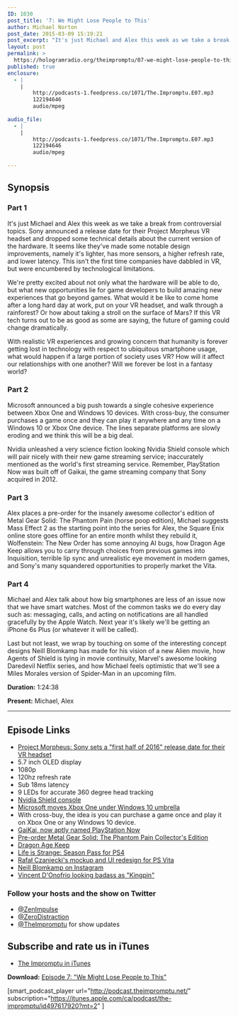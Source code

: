 ```yaml
---
ID: 1030
post_title: '7: We Might Lose People to This'
author: Michael Norton
post_date: 2015-03-09 15:19:21
post_excerpt: "It's just Michael and Alex this week as we take a break from controversial topics. Sony announced a release date for their Project Morpheus VR headset and dropped some technical details about the current version of the hardware. It seems like they've made some notable design improvements, namely it's lighter, has more sensors, a higher refresh rate, and lower latency. This isn't the first time companies have dabbled in VR, but were encumbered by technological limitations."
layout: post
permalink: >
  https://hologramradio.org/theimpromptu/07-we-might-lose-people-to-this
published: true
enclosure:
  - |
    |
        http://podcasts-1.feedpress.co/1071/The.Impromptu.E07.mp3
        122194646
        audio/mpeg
        
audio_file:
  - |
    |
        http://podcasts-1.feedpress.co/1071/The.Impromptu.E07.mp3
        122194646
        audio/mpeg
        
---
```

## Synopsis

### Part 1

It's just Michael and Alex this week as we take a break from controversial topics. Sony announced a release date for their Project Morpheus VR headset and dropped some technical details about the current version of the hardware. It seems like they've made some notable design improvements, namely it's lighter, has more sensors, a higher refresh rate, and lower latency. This isn't the first time companies have dabbled in VR, but were encumbered by technological limitations.

We're pretty excited about not only what the hardware will be able to do, but what new opportunities lie for game developers to build amazing new experiences that go beyond games. What would it be like to come home after a long hard day at work, put on your VR headset, and walk through a rainforest? Or how about taking a stroll on the surface of Mars? If this VR tech turns out to be as good as some are saying, the future of gaming could change dramatically.

With realistic VR experiences and growing concern that humanity is forever getting lost in technology with respect to ubiquitous smartphone usage, what would happen if a large portion of society uses VR? How will it affect our relationships with one another? Will we forever be lost in a fantasy world?

### Part 2

Microsoft announced a big push towards a single cohesive experience between Xbox One and Windows 10 devices. With cross-buy, the consumer purchases a game once and they can play it anywhere and any time on a Windows 10 or Xbox One device. The lines separate platforms are slowly eroding and we think this will be a big deal.

Nvidia unleashed a very science fiction looking Nvidia Shield console which will pair nicely with their new game streaming service; inaccurately mentioned as the world's first streaming service. Remember, PlayStation Now was built off of Gaikai, the game streaming company that Sony acquired in 2012.

### Part 3

Alex places a pre-order for the insanely awesome collector's edition of Metal Gear Solid: The Phantom Pain (horse poop edition), Michael suggests Mass Effect 2 as the starting point into the series for Alex, the Square Enix online store goes offline for an entire month whilst they rebuild it, Wolfenstein: The New Order has some annoying AI bugs, how Dragon Age Keep allows you to carry through choices from previous games into Inquisition, terrible lip sync and unrealistic eye movement in modern games, and Sony's many squandered opportunities to properly market the Vita.

### Part 4

Michael and Alex talk about how big smartphones are less of an issue now that we have smart watches. Most of the common tasks we do every day such as: messaging, calls, and acting on notifications are all handled gracefully by the Apple Watch. Next year it's likely we'll be getting an iPhone 6s Plus (or whatever it will be called).

Last but not least, we wrap by touching on some of the interesting concept designs Neill Blomkamp has made for his vision of a new Alien movie, how Agents of Shield is tying in movie continuity, Marvel's awesome looking Daredevil Netflix series, and how Michael feels optimistic that we'll see a Miles Morales version of Spider-Man in an upcoming film.

__Duration:__ 1:24:38

__Present:__ Michael, Alex

_________

## Episode Links

- [Project Morpheus: Sony sets a "first half of 2016" release date for their VR headset](http://blog.us.playstation.com/2015/03/03/project-morpheus-ps4-vr-upgraded-coming-in-2016/)
- 5.7 inch OLED display
- 1080p
- 120hz refresh rate
- Sub 18ms latency
- 9 LEDs for accurate 360 degree head tracking
- [Nvidia Shield console](http://shield.nvidia.com/console)
- [Microsoft moves Xbox One under Windows 10 umbrella](http://mashable.com/2015/03/04/microsoft-xbox-one-live-sdk/)
- With cross-buy, the idea is you can purchase a game once and play it on Xbox One or any Windows 10 device.
- [GaiKai, now aptly named PlayStation Now](https://en.wikipedia.org/wiki/Gaikai)
- [Pre-order Metal Gear Solid: The Phantom Pain Collector's Edition](https://www.ebgames.ca/PS4/Games/719313/metal-gear-solid-v-the-phantom-pain)
- [Dragon Age Keep](https://dragonagekeep.com/en_US/)
- [Life is Strange: Season Pass for PS4](https://store.sonyentertainmentnetwork.com/#!/en-ca/games/life-is-strange-complete-season/cid=UP0082-CUSA01442_00-B000000000001366)
- [Rafał Czaniecki's mockup and UI redesign for PS Vita](https://vimeo.com/89821897)
- [Neill Blomkamp on Instagram](https://instagram.com/neillblomkamp)
- [Vincent D'Onofrio looking badass as "Kingpin"](http://www.imdb.com/media/rm1251013376/tt3322312?ref_=tt_pv_md_4)

### Follow your hosts and the show on Twitter
- [@ZenImpulse](https://twitter.com/zenimpule)
- [@ZeroDistraction](https://twitter.com/zerodistraction)
- [@TheImpromptu](https://twitter.com/theimpromptu) for show updates

## Subscribe and rate us in iTunes

- [The Impromptu in iTunes](https://itunes.apple.com/ca/podcast/the-impromptu/id497617920?mt=2)

__Download:__ [Episode 7: "We Might Lose People to This"](http://podcasts-1.feedpress.co/1071/The.Impromptu.E07.mp3)

[smart_podcast_player url="http://podcast.theimpromptu.net/" subscription="https://itunes.apple.com/ca/podcast/the-impromptu/id497617920?mt=2" ]